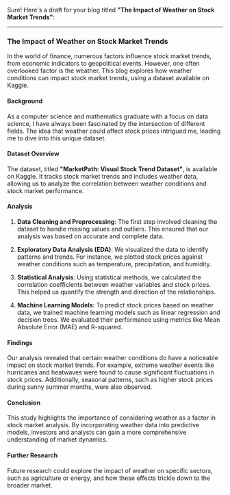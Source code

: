 Sure! Here's a draft for your blog titled **"The Impact of Weather on Stock Market Trends"**:

---

### The Impact of Weather on Stock Market Trends

In the world of finance, numerous factors influence stock market trends, from economic indicators to geopolitical events. However, one often overlooked factor is the weather. This blog explores how weather conditions can impact stock market trends, using a dataset available on Kaggle.

#### Background

As a computer science and mathematics graduate with a focus on data science, I have always been fascinated by the intersection of different fields. The idea that weather could affect stock prices intrigued me, leading me to dive into this unique dataset.

#### Dataset Overview

The dataset, titled **"MarketPath: Visual Stock Trend Dataset"**, is available on Kaggle. It tracks stock market trends and includes weather data, allowing us to analyze the correlation between weather conditions and stock market performance.

#### Analysis

1. **Data Cleaning and Preprocessing**: The first step involved cleaning the dataset to handle missing values and outliers. This ensured that our analysis was based on accurate and complete data.

2. **Exploratory Data Analysis (EDA)**: We visualized the data to identify patterns and trends. For instance, we plotted stock prices against weather conditions such as temperature, precipitation, and humidity.

3. **Statistical Analysis**: Using statistical methods, we calculated the correlation coefficients between weather variables and stock prices. This helped us quantify the strength and direction of the relationships.

4. **Machine Learning Models**: To predict stock prices based on weather data, we trained machine learning models such as linear regression and decision trees. We evaluated their performance using metrics like Mean Absolute Error (MAE) and R-squared.

#### Findings

Our analysis revealed that certain weather conditions do have a noticeable impact on stock market trends. For example, extreme weather events like hurricanes and heatwaves were found to cause significant fluctuations in stock prices. Additionally, seasonal patterns, such as higher stock prices during sunny summer months, were also observed.

#### Conclusion

This study highlights the importance of considering weather as a factor in stock market analysis. By incorporating weather data into predictive models, investors and analysts can gain a more comprehensive understanding of market dynamics.

#### Further Research

Future research could explore the impact of weather on specific sectors, such as agriculture or energy, and how these effects trickle down to the broader market.
